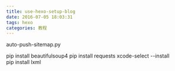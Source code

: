 ```yaml
---
title: use-hexo-setup-blog
date: 2016-07-05 18:03:31
tags: hexo
categories: 教程
---
```


auto-push-sitemap.py

pip install beautifulsoup4
pip install requests
xcode-select --install	
pip install lxml 

